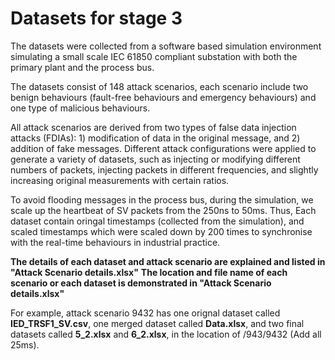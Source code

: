 # Datasets for stage 3

The datasets were collected from a software based simulation environment simulating a small scale IEC 61850 compliant substation with both the primary plant and the process bus.

The datasets consist of 148 attack scenarios, each scenario include two benign behaviours (fault-free behaviours and emergency behaviours) and one type of malicious behaviours. 

All attack scenarios are derived from two types of false data injection attacks (FDIAs): 1) modification of data in the original message, and 2) addition of fake messages. Different attack configurations were applied to generate a variety of datasets, such as injecting or modifying different numbers of packets, injecting packets in different frequencies, and slightly increasing original measurements with certain ratios.

To avoid flooding messages in the process bus, during the simulation, we scale up the heartbeat of SV packets from the 250ns to 50ms. Thus, Each dataset contain oringal timestamps (collected from the simulation), and scaled timestamps which were scaled down by 200 times to synchronise with the real-time behaviours in industrial practice.

**The details of each dataset and attack scenario are explained and listed in "Attack Scenario details.xlsx"**
**The location and file name of each scenario or each dataset is demonstrated in "Attack Scenario details.xlsx"**

For example, attack scenario 9432 has one orignal dataset called **IED_TRSF1_SV.csv**, one merged dataset called **Data.xlsx**, and two final datasets called **5_2.xlsx** and **6_2.xlsx**, in the location of /943/9432 (Add all 25ms).
